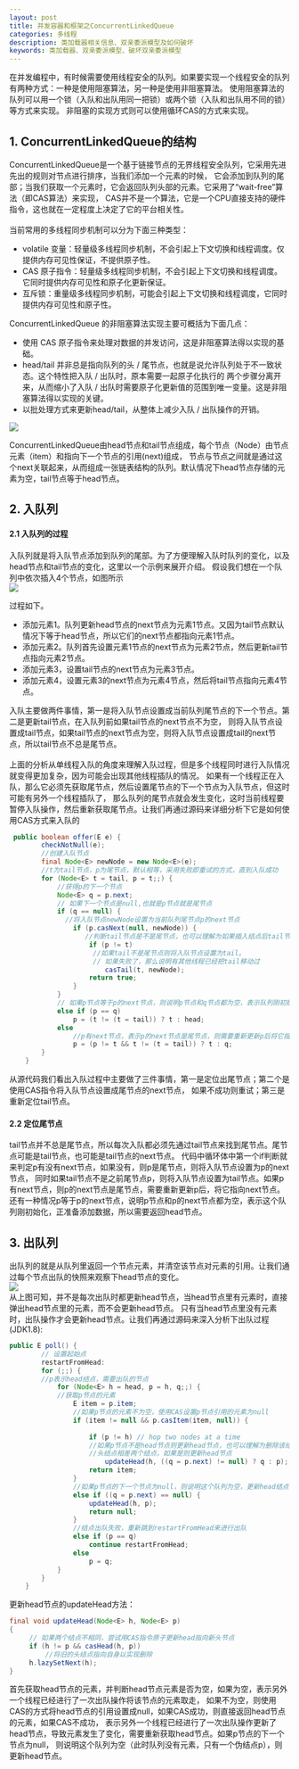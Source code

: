 ```yaml
---
layout: post
title: 并发容器和框架之ConcurrentLinkedQueue
categories: 多线程
description: 类加载器相关信息、双亲委派模型及如何破坏
keywords: 类加载器、双亲委派模型、破坏双亲委派模型
---
```

在并发编程中，有时候需要使用线程安全的队列。如果要实现一个线程安全的队列有两种方式：一种是使用阻塞算法，另一种是使用非阻塞算法。
使用阻塞算法的队列可以用一个锁（入队和出队用同一把锁）或两个锁（入队和出队用不同的锁）等方式来实现。
非阻塞的实现方式则可以使用循环CAS的方式来实现。  
## 1. ConcurrentLinkedQueue的结构
ConcurrentLinkedQueue是一个基于链接节点的无界线程安全队列，它采用先进先出的规则对节点进行排序，当我们添加一个元素的时候，
它会添加到队列的尾部；当我们获取一个元素时，它会返回队列头部的元素。它采用了“wait-free”算法（即CAS算法）来实现，
CAS并不是一个算法，它是一个CPU直接支持的硬件指令，这也就在一定程度上决定了它的平台相关性。  
<br/>
当前常用的多线程同步机制可以分为下面三种类型：  

- volatile 变量：轻量级多线程同步机制，不会引起上下文切换和线程调度。仅提供内存可见性保证，不提供原子性。  
- CAS 原子指令：轻量级多线程同步机制，不会引起上下文切换和线程调度。它同时提供内存可见性和原子化更新保证。  
- 互斥锁：重量级多线程同步机制，可能会引起上下文切换和线程调度，它同时提供内存可见性和原子性。  

ConcurrentLinkedQueue 的非阻塞算法实现主要可概括为下面几点：  

- 使用 CAS 原子指令来处理对数据的并发访问，这是非阻塞算法得以实现的基础。  
- head/tail 并非总是指向队列的头 / 尾节点，也就是说允许队列处于不一致状态。这个特性把入队 / 出队时，原本需要一起原子化执行的
两个步骤分离开来，从而缩小了入队 / 出队时需要原子化更新值的范围到唯一变量。这是非阻塞算法得以实现的关键。  
- 以批处理方式来更新head/tail，从整体上减少入队 / 出队操作的开销。  

![](/images/posts/多线程/)  

ConcurrentLinkedQueue由head节点和tail节点组成，每个节点（Node）由节点元素（item）和指向下一个节点的引用(next)组成，
节点与节点之间就是通过这个next关联起来，从而组成一张链表结构的队列。默认情况下head节点存储的元素为空，tail节点等于head节点。  

## 2. 入队列
#### 2.1 入队列的过程
入队列就是将入队节点添加到队列的尾部。为了方便理解入队时队列的变化，以及head节点和tail节点的变化，这里以一个示例来展开介绍。
假设我们想在一个队列中依次插入4个节点，如图所示  
![](/images/posts/多线程/)  

过程如下。  

- 添加元素1。队列更新head节点的next节点为元素1节点。又因为tail节点默认情况下等于head节点，所以它们的next节点都指向元素1节点。  
- 添加元素2。队列首先设置元素1节点的next节点为元素2节点，然后更新tail节点指向元素2节点。  
- 添加元素3，设置tail节点的next节点为元素3节点。  
- 添加元素4，设置元素3的next节点为元素4节点，然后将tail节点指向元素4节点。  

入队主要做两件事情，第一是将入队节点设置成当前队列尾节点的下一个节点。第二是更新tail节点，在入队列前如果tail节点的next节点不为空，
则将入队节点设置成tail节点，如果tail节点的next节点为空，则将入队节点设置成tail的next节点，所以tail节点不总是尾节点。  
<br/>
上面的分析从单线程入队的角度来理解入队过程，但是多个线程同时进行入队情况就变得更加复杂，因为可能会出现其他线程插队的情况。
如果有一个线程正在入队，那么它必须先获取尾节点，然后设置尾节点的下一个节点为入队节点，但这时可能有另外一个线程插队了，
那么队列的尾节点就会发生变化，这时当前线程要暂停入队操作，然后重新获取尾节点。让我们再通过源码来详细分析下它是如何使用CAS方式来入队的  
``` java
 public boolean offer(E e) {
        checkNotNull(e);
        //创建入队节点
        final Node<E> newNode = new Node<E>(e);
        //t为tail节点，p为尾节点，默认相等，采用失败即重试的方式，直到入队成功
        for (Node<E> t = tail, p = t;;) {
            //获得p的下一个节点
            Node<E> q = p.next;
            // 如果下一个节点是null,也就是p节点就是尾节点
            if (q == null) {
              //将入队节点newNode设置为当前队列尾节点p的next节点
                if (p.casNext(null, newNode)) { 
                   //判断tail节点是不是尾节点，也可以理解为如果插入结点后tail节点和p节点距离达到两个结点
                    if (p != t) 
                     //如果tail不是尾节点则将入队节点设置为tail。
                     // 如果失败了，那么说明有其他线程已经把tail移动过 
                        casTail(t, newNode);  
                    return true;
                }
            }
            // 如果p节点等于p的next节点，则说明p节点和q节点都为空，表示队列刚初始化，所以返回head节点
            else if (p == q)
                p = (t != (t = tail)) ? t : head;
            else
                //p有next节点，表示p的next节点是尾节点，则需要重新更新p后将它指向next节点
                p = (p != t && t != (t = tail)) ? t : q;
        }
    }
```
从源代码我们看出入队过程中主要做了三件事情，第一是定位出尾节点；第二个是使用CAS指令将入队节点设置成尾节点的next节点，
如果不成功则重试；第三是重新定位tail节点。  
#### 2.2 定位尾节点
tail节点并不总是尾节点，所以每次入队都必须先通过tail节点来找到尾节点。尾节点可能是tail节点，也可能是tail节点的next节点。
代码中循环体中第一个if判断就来判定p有没有next节点，如果没有，则p是尾节点，则将入队节点设置为p的next节点，
同时如果tail节点不是之前尾节点p，则将入队节点设置为tail节点。如果p有next节点，则p的next节点是尾节点，需要重新更新p后，将它指向next节点。
还有一种情况p等于p的next节点，说明p节点和p的next节点都为空，表示这个队列刚初始化，正准备添加数据，所以需要返回head节点。
## 3. 出队列
出队列的就是从队列里返回一个节点元素，并清空该节点对元素的引用。让我们通过每个节点出队的快照来观察下head节点的变化。  
![](/images/posts/多线程/)  
从上图可知，并不是每次出队时都更新head节点，当head节点里有元素时，直接弹出head节点里的元素，而不会更新head节点。
只有当head节点里没有元素时，出队操作才会更新head节点。让我们再通过源码来深入分析下出队过程(JDK1.8):  
``` java
public E poll() {
        // 设置起始点  
        restartFromHead:
        for (;;) {
        //p表示head结点，需要出队的节点
            for (Node<E> h = head, p = h, q;;) {
            //获取p节点的元素
                E item = p.item;
                //如果p节点的元素不为空，使用CAS设置p节点引用的元素为null
                if (item != null && p.casItem(item, null)) {
                    
                    if (p != h) // hop two nodes at a time
                    //如果p节点不是head节点则更新head节点，也可以理解为删除该结点后检查head是否与
                    //头结点相差两个结点，如果是则更新head节点
                        updateHead(h, ((q = p.next) != null) ? q : p);
                    return item;
                }
                //如果p节点的下一个节点为null，则说明这个队列为空，更新head结点
                else if ((q = p.next) == null) {
                    updateHead(h, p);
                    return null;
                }
                //结点出队失败，重新跳到restartFromHead来进行出队
                else if (p == q)
                    continue restartFromHead;
                else
                    p = q;
            }
        }
    }
```
更新head节点的updateHead方法：
``` java
final void updateHead(Node<E> h, Node<E> p) 
{
     // 如果两个结点不相同，尝试用CAS指令原子更新head指向新头节点
     if (h != p && casHead(h, p))
         //将旧的头结点指向自身以实现删除
     h.lazySetNext(h);
}
```
首先获取head节点的元素，并判断head节点元素是否为空，如果为空，表示另外一个线程已经进行了一次出队操作将该节点的元素取走，
如果不为空，则使用CAS的方式将head节点的引用设置成null，如果CAS成功，则直接返回head节点的元素，如果CAS不成功，
表示另外一个线程已经进行了一次出队操作更新了head节点，导致元素发生了变化，需要重新获取head节点。如果p节点的下一个节点为null，
则说明这个队列为空（此时队列没有元素，只有一个伪结点p），则更新head节点。
    
























